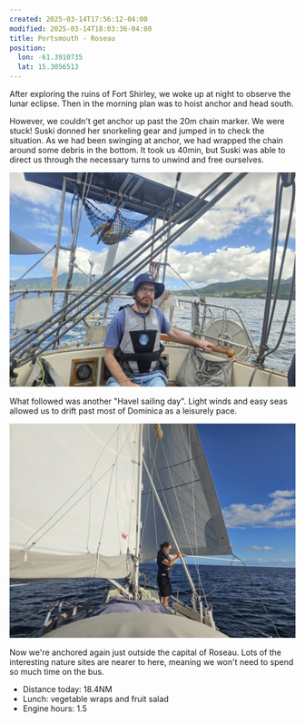```yaml
---
created: 2025-03-14T17:56:12-04:00
modified: 2025-03-14T18:03:36-04:00
title: Portsmouth - Roseau
position:
  lon: -61.3910735
  lat: 15.3056513
---
```


After exploring the ruins of Fort Shirley, we woke up at night to observe the lunar eclipse. Then in the morning plan was to hoist anchor and head south.

However, we couldn't get anchor up past the 20m chain marker. We were stuck! Suski donned her snorkeling gear and jumped in to check the situation. As we had been swinging at anchor, we had wrapped the chain around some debris in the bottom. It took us 40min, but Suski was able to direct us through the necessary turns to unwind and free ourselves.

![Image](../2025/795d733b8a773d10451063fc9a8549e9.jpg) 

What followed was another "Havel sailing day". Light winds and easy seas allowed us to drift past most of Dominica as a leisurely pace.

![Image](../2025/6e920abda82be1683d16ba394fd5b454.jpg) 

Now we're anchored again just outside the capital of Roseau. Lots of the interesting nature sites are nearer to here, meaning we won't need to spend so much time on the bus.

* Distance today: 18.4NM
* Lunch: vegetable wraps and fruit salad
* Engine hours: 1.5
